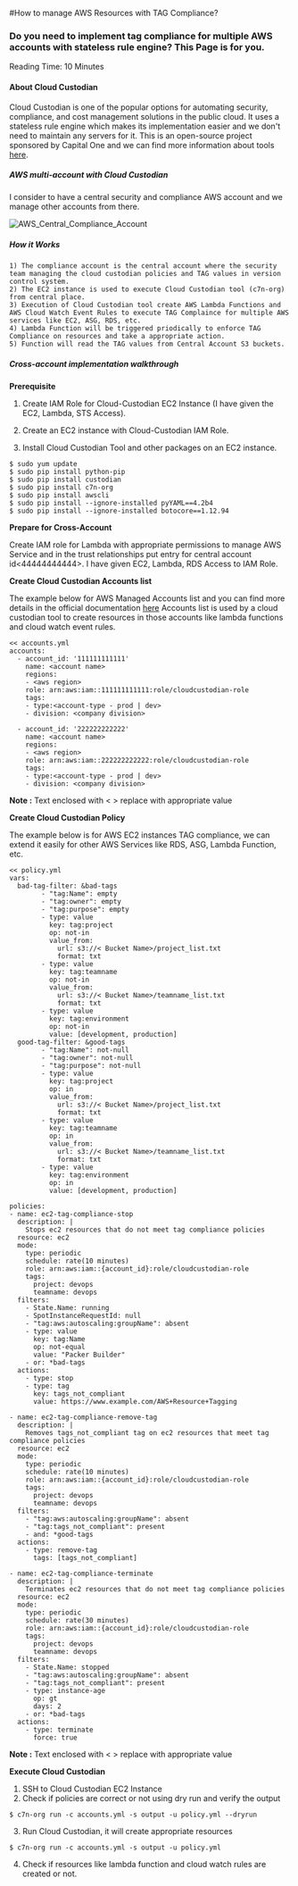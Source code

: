 #How to manage AWS Resources with TAG Compliance?

### Do you need to implement tag compliance for multiple AWS accounts with stateless rule engine? This Page is for you. 

Reading Time: 10 Minutes

#### About Cloud Custodian 
Cloud Custodian is one of the popular options for automating security, compliance, and cost management solutions in the public cloud. 
It uses a stateless rule engine which makes its implementation easier and we don't need to maintain any servers for it.
This is an open-source project sponsored by Capital One and we can find more information about tools [here](https://cloudcustodian.io/docs/index.html).

##### AWS multi-account with Cloud Custodian 

I consider to have a central security and compliance AWS account and we manage other accounts from there. 

![AWS_Central_Compliance_Account](Images/AWS_Central_Compliance_Account.jpg)


##### How it Works 
    1) The compliance account is the central account where the security team managing the cloud custodian policies and TAG values in version control system.
    2) The EC2 instance is used to execute Cloud Custodian tool (c7n-org) from central place.
    3) Execution of Cloud Custodian tool create AWS Lambda Functions and AWS Cloud Watch Event Rules to execute TAG Complaince for multiple AWS services like EC2, ASG, RDS, etc.
    4) Lambda Function will be triggered priodically to enforce TAG Compliance on resources and take a appropriate action. 
    5) Function will read the TAG values from Central Account S3 buckets.


##### Cross-account implementation walkthrough


**Prerequisite**

1. Create IAM Role for Cloud-Custodian EC2 Instance (I have given the EC2, Lambda, STS Access).

2. Create an EC2 instance with Cloud-Custodian IAM Role.

3. Install Cloud Custodian Tool and other packages on an EC2 instance.
```
$ sudo yum update
$ sudo pip install python-pip
$ sudo pip install custodian
$ sudo pip install c7n-org
$ sudo pip install awscli
$ sudo pip install --ignore-installed pyYAML==4.2b4
$ sudo pip install --ignore-installed botocore==1.12.94
```


**Prepare for Cross-Account**

Create IAM role for Lambda with appropriate permissions to manage AWS Service and in the trust relationships put entry for central account id<44444444444>.
I have given EC2, Lambda, RDS Access to IAM Role. 

**Create Cloud Custodian Accounts list**

The example below for AWS Managed Accounts list and you can find more details in the official documentation [here](https://cloudcustodian.io/docs/tools/c7n-org.html)
Accounts list is used by a cloud custodian tool to create resources in those accounts like lambda functions and cloud watch event rules.

```
<< accounts.yml
accounts:
  - account_id: '111111111111'
    name: <account name>
    regions:
    - <aws region>
    role: arn:aws:iam::111111111111:role/cloudcustodian-role
    tags:
    - type:<account-type - prod | dev>
    - division: <company division>

  - account_id: '222222222222'
    name: <account name>
    regions:
    - <aws region>
    role: arn:aws:iam::222222222222:role/cloudcustodian-role
    tags:
    - type:<account-type - prod | dev>
    - division: <company division>
```
**Note :** Text enclosed with < > replace with appropriate value

**Create Cloud Custodian Policy**

The example below is for AWS EC2 instances TAG compliance, we can extend it easily for other AWS Services like RDS, ASG, Lambda Function, etc.

```
<< policy.yml
vars:
  bad-tag-filter: &bad-tags
        - "tag:Name": empty
        - "tag:owner": empty
        - "tag:purpose": empty
        - type: value
          key: tag:project
          op: not-in
          value_from:
            url: s3://< Bucket Name>/project_list.txt
            format: txt
        - type: value
          key: tag:teamname
          op: not-in
          value_from:
            url: s3://< Bucket Name>/teamname_list.txt
            format: txt
        - type: value
          key: tag:environment
          op: not-in
          value: [development, production]
  good-tag-filter: &good-tags
        - "tag:Name": not-null
        - "tag:owner": not-null
        - "tag:purpose": not-null
        - type: value
          key: tag:project
          op: in
          value_from:
            url: s3://< Bucket Name>/project_list.txt
            format: txt
        - type: value
          key: tag:teamname
          op: in
          value_from:
            url: s3://< Bucket Name>/teamname_list.txt
            format: txt
        - type: value
          key: tag:environment
          op: in
          value: [development, production]
          
policies:
- name: ec2-tag-compliance-stop
  description: |
    Stops ec2 resources that do not meet tag compliance policies
  resource: ec2
  mode:
    type: periodic
    schedule: rate(10 minutes)
    role: arn:aws:iam::{account_id}:role/cloudcustodian-role
    tags:
      project: devops
      teamname: devops
  filters:
    - State.Name: running
    - SpotInstanceRequestId: null
    - "tag:aws:autoscaling:groupName": absent
    - type: value
      key: tag:Name
      op: not-equal
      value: "Packer Builder"
    - or: *bad-tags
  actions:
    - type: stop
    - type: tag
      key: tags_not_compliant
      value: https://www.example.com/AWS+Resource+Tagging

- name: ec2-tag-compliance-remove-tag
  description: |
    Removes tags_not_compliant tag on ec2 resources that meet tag compliance policies
  resource: ec2
  mode:
    type: periodic
    schedule: rate(10 minutes)
    role: arn:aws:iam::{account_id}:role/cloudcustodian-role
    tags:
      project: devops
      teamname: devops
  filters:
    - "tag:aws:autoscaling:groupName": absent
    - "tag:tags_not_compliant": present
    - and: *good-tags
  actions:
    - type: remove-tag
      tags: [tags_not_compliant]

- name: ec2-tag-compliance-terminate
  description: |
    Terminates ec2 resources that do not meet tag compliance policies
  resource: ec2
  mode:
    type: periodic
    schedule: rate(30 minutes)
    role: arn:aws:iam::{account_id}:role/cloudcustodian-role
    tags:
      project: devops
      teamname: devops
  filters:
    - State.Name: stopped
    - "tag:aws:autoscaling:groupName": absent
    - "tag:tags_not_compliant": present
    - type: instance-age
      op: gt
      days: 2
    - or: *bad-tags
  actions:
    - type: terminate
      force: true
``` 

**Note :** Text enclosed with < > replace with appropriate value


**Execute Cloud Custodian**

1. SSH to Cloud Custodian EC2 Instance
2. Check if policies are correct or not using dry run and verify the output
```
$ c7n-org run -c accounts.yml -s output -u policy.yml --dryrun
```
3. Run Cloud Custodian, it will create appropriate resources
```
$ c7n-org run -c accounts.yml -s output -u policy.yml
``` 

4. Check if resources like lambda function and cloud watch rules are created or not. 